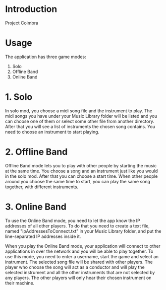 # Introduction 
Project Coimbra

# Usage
The application has three game modes:
1.	Solo
2.	Offline Band
3.	Online Band

# 1. Solo
In solo mod, you choose a midi song file and the instrument to play. 
The midi songs you have under your Music Library folder will be listed and you can choose one of them or select some other file from another directory. 
After that you will see a list of instruments the chosen song contains. You need to choose an instrument to start playing.

# 2. Offline Band
Offline Band mode lets you to play with other people by starting the music at the same time. You choose a song and an instrument just like you would in the solo mod.
After that you can choose a start time. When other people around you choose the same time to start, you can play the same song together, with different instruments.

# 3. Online Band
To use the Online Band mode, you need to let the app know the IP addresses of all other players. 
To do that you need to create a text file, named "ipAddressesToConnect.txt" in your Music Library folder, and put the line-separated IP addresses inside it. 

When you play the Online Band mode, your application will connect to other applications in over the network and you will be able to play together. 
To use this mode, you need to enter a username, start the game and select an instrument. 
The selected song file will be shared with other players. 
The player who choose the song will act as a conductor and will play the selected instrument and all the other instruments that are not selected by any players. 
The other players will only hear their chosen instrument on their machine.